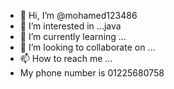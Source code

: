 - 👋 Hi, I’m @mohamed123486
- 👀 I’m interested in ...java
- 🌱 I’m currently learning ...
- 💞️ I’m looking to collaborate on ...
- 📫 How to reach me ...
- My phone number is 01225680758

<!---
mohamed123486/mohamed123486 is a ✨ special ✨ repository because its `README.md` (this file) appears on your GitHub profile.
You can click the Preview link to take a look at your changes.
--->
